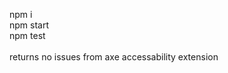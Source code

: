 npm i <br />
npm start <br />
npm test <br />
<br />
returns no issues from axe accessability extension
